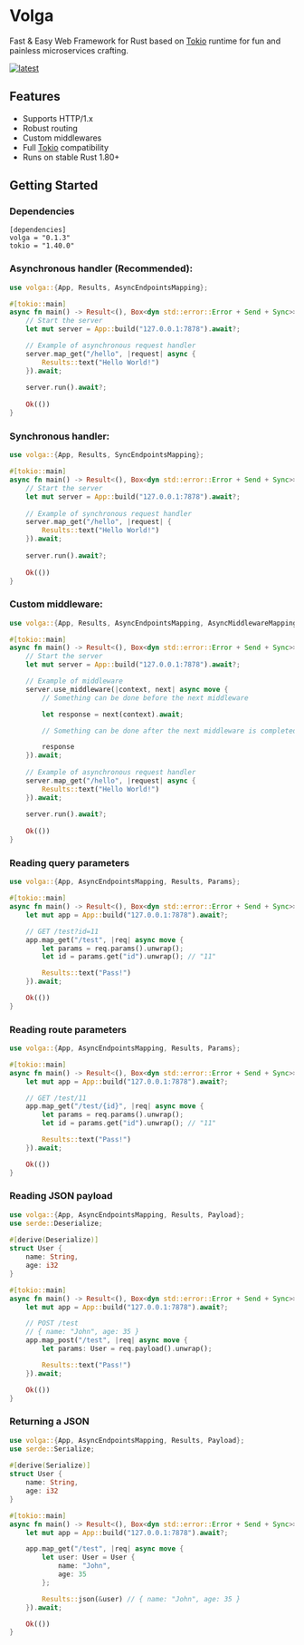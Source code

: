 # Volga
Fast & Easy Web Framework for Rust based on [Tokio](https://tokio.rs/) runtime for fun and painless microservices crafting.

[![latest](https://github.com/RomanEmreis/volga/actions/workflows/rust.yml/badge.svg)](https://github.com/RomanEmreis/volga/actions/workflows/rust.yml)
## Features
* Supports HTTP/1.x
* Robust routing
* Custom middlewares
* Full [Tokio](https://tokio.rs/) compatibility
* Runs on stable Rust 1.80+
## Getting Started
### Dependencies
```
[dependencies]
volga = "0.1.3"
tokio = "1.40.0"
```
### Asynchronous handler (Recommended):
```rust
use volga::{App, Results, AsyncEndpointsMapping};

#[tokio::main]
async fn main() -> Result<(), Box<dyn std::error::Error + Send + Sync>> {
    // Start the server
    let mut server = App::build("127.0.0.1:7878").await?;

    // Example of asynchronous request handler
    server.map_get("/hello", |request| async {
        Results::text("Hello World!")
    }).await;
    
    server.run().await?;
    
    Ok(())
}
```
### Synchronous handler:
```rust
use volga::{App, Results, SyncEndpointsMapping};

#[tokio::main]
async fn main() -> Result<(), Box<dyn std::error::Error + Send + Sync>> {
    // Start the server
    let mut server = App::build("127.0.0.1:7878").await?;
    
    // Example of synchronous request handler
    server.map_get("/hello", |request| {
        Results::text("Hello World!")
    }).await;
    
    server.run().await?;
    
    Ok(())
}
```
### Custom middleware:
```rust
use volga::{App, Results, AsyncEndpointsMapping, AsyncMiddlewareMapping};

#[tokio::main]
async fn main() -> Result<(), Box<dyn std::error::Error + Send + Sync>> {
    // Start the server
    let mut server = App::build("127.0.0.1:7878").await?;

    // Example of middleware
    server.use_middleware(|context, next| async move {
        // Something can be done before the next middleware

        let response = next(context).await;

        // Something can be done after the next middleware is completed

        response
    }).await;
    
    // Example of asynchronous request handler
    server.map_get("/hello", |request| async {
        Results::text("Hello World!")
    }).await;
    
    server.run().await?;
    
    Ok(())
}
```
### Reading query parameters
```rust
use volga::{App, AsyncEndpointsMapping, Results, Params};

#[tokio::main]
async fn main() -> Result<(), Box<dyn std::error::Error + Send + Sync>> {
    let mut app = App::build("127.0.0.1:7878").await?;

    // GET /test?id=11
    app.map_get("/test", |req| async move {
        let params = req.params().unwrap();
        let id = params.get("id").unwrap(); // "11"

        Results::text("Pass!")
    }).await;

    Ok(())
}
```
### Reading route parameters
```rust
use volga::{App, AsyncEndpointsMapping, Results, Params};

#[tokio::main]
async fn main() -> Result<(), Box<dyn std::error::Error + Send + Sync>> {
    let mut app = App::build("127.0.0.1:7878").await?;

    // GET /test/11
    app.map_get("/test/{id}", |req| async move {
        let params = req.params().unwrap();
        let id = params.get("id").unwrap(); // "11"

        Results::text("Pass!")
    }).await;

    Ok(())
}
```
### Reading JSON payload
```rust
use volga::{App, AsyncEndpointsMapping, Results, Payload};
use serde::Deserialize;
 
#[derive(Deserialize)]
struct User {
    name: String,
    age: i32
}

#[tokio::main]
async fn main() -> Result<(), Box<dyn std::error::Error + Send + Sync>> {
    let mut app = App::build("127.0.0.1:7878").await?;

    // POST /test
    // { name: "John", age: 35 }
    app.map_post("/test", |req| async move {
        let params: User = req.payload().unwrap();

        Results::text("Pass!")
    }).await;

    Ok(())
}
```
### Returning a JSON
```rust
use volga::{App, AsyncEndpointsMapping, Results, Payload};
use serde::Serialize;
 
#[derive(Serialize)]
struct User {
    name: String,
    age: i32
}

#[tokio::main]
async fn main() -> Result<(), Box<dyn std::error::Error + Send + Sync>> {
    let mut app = App::build("127.0.0.1:7878").await?;

    app.map_get("/test", |req| async move {
        let user: User = User {
            name: "John",
            age: 35
        };

        Results::json(&user) // { name: "John", age: 35 }
    }).await;

    Ok(())
}
```

